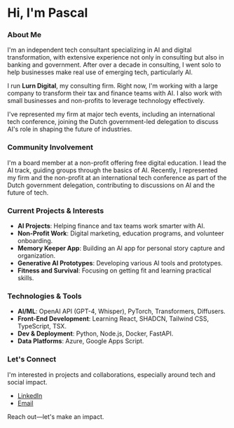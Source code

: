 # Hi, I'm Pascal

### About Me

I'm an independent tech consultant specializing in AI and digital transformation, with extensive experience not only in consulting but also in banking and government. After over a decade in consulting, I went solo to help businesses make real use of emerging tech, particularly AI.

I run **Lurn Digital**, my consulting firm. Right now, I'm working with a large company to transform their tax and finance teams with AI. I also work with small businesses and non-profits to leverage technology effectively.

I've represented my firm at major tech events, including an international tech conference, joining the Dutch government-led delegation to discuss AI's role in shaping the future of industries.

### Community Involvement

I'm a board member at a non-profit offering free digital education. I lead the AI track, guiding groups through the basics of AI. Recently, I represented my firm and the non-profit at an international tech conference as part of the Dutch government delegation, contributing to discussions on AI and the future of tech.

### Current Projects & Interests

- **AI Projects**: Helping finance and tax teams work smarter with AI.
- **Non-Profit Work**: Digital marketing, education programs, and volunteer onboarding.
- **Memory Keeper App**: Building an AI app for personal story capture and organization.
- **Generative AI Prototypes**: Developing various AI tools and prototypes.
- **Fitness and Survival**: Focusing on getting fit and learning practical skills.

### Technologies & Tools

- **AI/ML**: OpenAI API (GPT-4, Whisper), PyTorch, Transformers, Diffusers.
- **Front-End Development**: Learning React, SHADCN, Tailwind CSS, TypeScript, TSX.
- **Dev & Deployment**: Python, Node.js, Docker, FastAPI.
- **Data Platforms**: Azure, Google Apps Script.

### Let's Connect

I'm interested in projects and collaborations, especially around tech and social impact.

- [LinkedIn](https://www.linkedin.com/in/pascal-lurndigital)
- [Email](mailto:pascal@lurndigital.com)

Reach out—let's make an impact.
